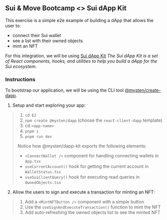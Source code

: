 ## Sui & Move Bootcamp <> Sui dApp Kit

This exercise is a simple e2e example of building a dApp that allows the user to:

- connect their Sui wallet
- see a list with their owned objects
- mint an NFT

For this integration, we will be using [Sui dApp Kit](https://sdk.mystenlabs.com/dapp-kit)
<i>The Sui dApp Kit is a set of React components, hooks, and utilities to help you build a dApp for the Sui ecosystem.</i>

### Instructions

To bootstrap our application, we will be using the CLI tool [@mysten/create-dapp](https://sdk.mystenlabs.com/dapp-kit/create-dapp).

1. Setup and start exploring your app:

> 1. `cd E2`
> 2. `npm create @mysten/dapp` (choose the `react-client-dapp` template)
> 3. cd `<app-name>`
> 4. `pnpm i`
> 5. `pnpm run dev`
>
> Notice how @mysten/dapp-kit exports the following elements:
>
> - `<ConnectWallet />` component for handling connecting wallets in `App.tsx`
> - `useCurrentAccount()` hook for getting the current account in `WalletStatus.tsx`
> - `useSuiClientQuery()` hook for executing read queries in `OwnedObjects.tsx`

2. Allow the users to sign and execute a transaction for minting an NFT:

> 1. Add a `<MintNFTButton />` component with a simple button
> 2. Use the `useSignAndExecuteTransaction()` function to mint the NFT
> 3. Add auto-refreshing the owned objects list to see the minted NFT
